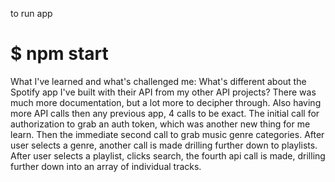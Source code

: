 to run app

# $ npm start

What I've learned and what's challenged me:
What's different about the Spotify app I've built with their API from my other API projects?
There was much more documentation, but a lot more to decipher through.
Also having more API calls then any previous app, 4 calls to be exact.
The initial call for authorization to grab an auth token, which was another new thing for me learn.
Then the immediate second call to grab music genre categories.
After user selects a genre, another call is made drilling further down to playlists.  
After user selects a playlist, clicks search, the fourth api call is made, drilling further down into an array of individual tracks.
